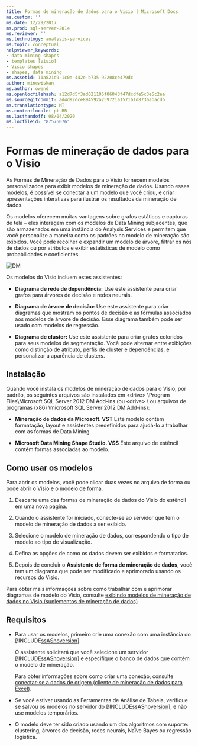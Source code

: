 ```yaml
---
title: Formas de mineração de dados para o Visio | Microsoft Docs
ms.custom: ''
ms.date: 12/29/2017
ms.prod: sql-server-2014
ms.reviewer: ''
ms.technology: analysis-services
ms.topic: conceptual
helpviewer_keywords:
- data mining shapes
- templates [Visio]
- Visio shapes
- shapes, data mining
ms.assetid: 11a821d9-1c0a-442e-b735-92208ce479dc
author: minewiskan
ms.author: owend
ms.openlocfilehash: a12d7d5f3ad021105f06043f47dcdfe5c3e5c2ea
ms.sourcegitcommit: ad4d92dce894592a259721a1571b1d8736abacdb
ms.translationtype: MT
ms.contentlocale: pt-BR
ms.lasthandoff: 08/04/2020
ms.locfileid: "87576076"
---
```

# <a name="data-mining-shapes-for-visio"></a>Formas de mineração de dados para o Visio
  As Formas de Mineração de Dados para o Visio fornecem modelos personalizados para exibir modelos de mineração de dados. Usando esses modelos, é possível se conectar a um modelo que você criou, e criar apresentações interativas para ilustrar os resultados da mineração de dados.  
  
 Os modelos oferecem muitas vantagens sobre grafos estáticos e capturas de tela – eles interagem com os modelos de Data Mining subjacentes, que são armazenados em uma instância do Analysis Services e permitem que você personalize a maneira como os padrões no modelo de mineração são exibidos. Você pode recolher e expandir um modelo de árvore, filtrar os nós de dados ou por atributos e exibir estatísticas de modelo como probabilidades e coeficientes.  
  
 ![DM](media/dm-stencil.gif "DM")  
  
 Os modelos do Visio incluem estes assistentes:  
  
-   **Diagrama de rede de dependência:** Use este assistente para criar grafos para árvores de decisão e redes neurais.  
  
-   **Diagrama de árvore de decisão:** Use este assistente para criar diagramas que mostram os pontos de decisão e as fórmulas associados aos modelos de árvore de decisão. Esse diagrama também pode ser usado com modelos de regressão.  
  
-   **Diagrama de cluster:** Use este assistente para criar grafos coloridos para seus modelos de segmentação. Você pode alternar entre exibições como distinção de atributo, perfis de cluster e dependências, e personalizar a aparência de clusters.  
  
## <a name="installation"></a>Instalação  
 Quando você instala os modelos de mineração de dados para o Visio, por padrão, os seguintes arquivos são instalados em \<drive> \Program Files\Microsoft SQL Server 2012 DM Add-ins (ou \<drive> \ ou arquivos de programas (x86) \microsoft SQL Server 2012 DM Add-ins):  
  
-   **Mineração de dados da Microsoft. VST** Este modelo contém formatação, layout e assistentes predefinidos para ajudá-lo a trabalhar com as formas de Data Mining.  
  
-   **Microsoft Data Mining Shape Studio. VSS** Este arquivo de estêncil contém formas associadas ao modelo.  
  
## <a name="how-to-use-the-templates"></a>Como usar os modelos  
 Para abrir os modelos, você pode clicar duas vezes no arquivo de forma ou pode abrir o Visio e o modelo de forma.  
  
1.  Descarte uma das formas de mineração de dados do Visio do estêncil em uma nova página.  
  
2.  Quando o assistente for iniciado, conecte-se ao servidor que tem o modelo de mineração de dados a ser exibido.  
  
3.  Selecione o modelo de mineração de dados, correspondendo o tipo de modelo ao tipo de visualização.  
  
4.  Defina as opções de como os dados devem ser exibidos e formatados.  
  
5.  Depois de concluir o **Assistente de forma de mineração de dados**, você tem um diagrama que pode ser modificado e aprimorado usando os recursos do Visio.  
  
 Para obter mais informações sobre como trabalhar com e aprimorar diagramas de modelo do Visio, consulte [exibindo modelos de mineração de dados no Visio &#40;suplementos de mineração de dados&#41;](viewing-data-mining-models-in-visio-data-mining-add-ins.md)  
  
## <a name="requirements"></a>Requisitos  
  
-   Para usar os modelos, primeiro crie uma conexão com uma instância do [!INCLUDE[ssASnoversion](../includes/ssasnoversion-md.md)].  
  
     O assistente solicitará que você selecione um servidor [!INCLUDE[ssASnoversion](../includes/ssasnoversion-md.md)] e especifique o banco de dados que contém o modelo de mineração.  
  
     Para obter informações sobre como criar uma conexão, consulte [conectar-se a dados de origem &#40;cliente de mineração de dados para Excel&#41;](connect-to-source-data-data-mining-client-for-excel.md).  
  
-   Se você estiver usando as Ferramentas de Análise de Tabela, verifique se salvou os modelos no servidor do [!INCLUDE[ssASnoversion](../includes/ssasnoversion-md.md)], e não use modelos temporários.  
  
-   O modelo deve ter sido criado usando um dos algoritmos com suporte: clustering, árvores de decisão, redes neurais, Naïve Bayes ou regressão logística.  
  
  

